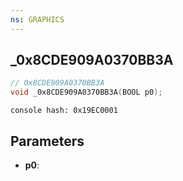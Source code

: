 ```yaml
---
ns: GRAPHICS
---
```

## _0x8CDE909A0370BB3A

```c
// 0x8CDE909A0370BB3A
void _0x8CDE909A0370BB3A(BOOL p0);
```

```
console hash: 0x19EC0001  
```

## Parameters
* **p0**: 

